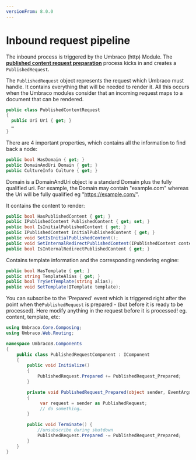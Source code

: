 ```yaml
---
versionFrom: 8.0.0
---
```


# Inbound request pipeline

The inbound process is triggered by the Umbraco (http) Module.  The **[published content request preparation](published-content-request-preparation-v8.md)** process kicks in and creates a `PublishedRequest`.

The `PublishedRequest` object represents the request which Umbraco must handle.  It contains everything that will be needed to render it.  All this occurs when the Umbraco modules consider that an incoming request maps to a document that can be rendered.

```csharp
public class PublishedContentRequest
{
  public Uri Uri { get; }
  …
}
```

There are 4 important properties, which contains all the information to find back a node:

```csharp
public bool HasDomain { get; }
public DomainAndUri Domain { get; }
public CultureInfo Culture { get; }
```
Domain is a DomainAndUri object ie a standard Domain plus the fully qualified uri. For example, the Domain may contain "example.com" whereas the Uri will be fully qualified eg "https://example.com/".

It contains the content to render:

```csharp
public bool HasPublishedContent { get; }
public IPublishedContent PublishedContent { get; set; }
public bool IsInitialPublishedContent { get; }
public IPublishedContent InitialPublishedContent { get; }
public void SetIsInitialPublishedContent();
public void SetInternalRedirectPublishedContent(IPublishedContent content);
public bool IsInternalRedirectPublishedContent { get; }
```

Contains template information and the corresponding rendering engine:

```csharp
public bool HasTemplate { get; }
public string TemplateAlias { get; }
public bool TrySetTemplate(string alias);
public void SetTemplate(ITemplate template);
```

You can subscribe to the 'Prepared' event which is triggered right after the point when the`PublishedRequest` is prepared - (but before it is ready to be processed).  Here modify anything in the request before it is processed!  eg. content, template, etc:

```csharp
using Umbraco.Core.Composing;
using Umbraco.Web.Routing;

namespace Umbraco8.Components
{
    public class PublishedRequestComponent : IComponent
    {
        public void Initialize()
        {
            PublishedRequest.Prepared += PublishedRequest_Prepared;
        }

        private void PublishedRequest_Prepared(object sender, EventArgs e)
        {
             var request = sender as PublishedRequest;
             // do something…
        }

        public void Terminate() {
            //unsubscribe during shutdown
            PublishedRequest.Prepared -= PublishedRequest_Prepared;
        }
    }
}
```
